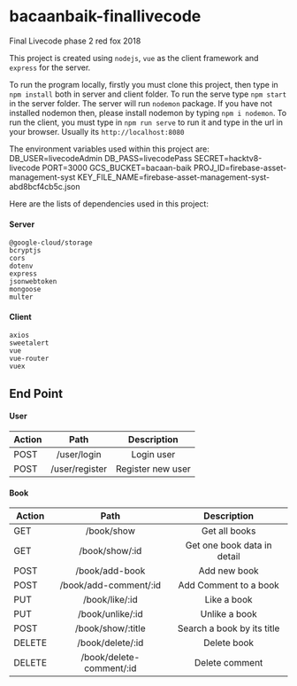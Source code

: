 # bacaanbaik-finallivecode

Final Livecode phase 2 red fox 2018

This project is created using `nodejs`, `vue` as the client framework and `express` for the server.

To run the program locally, firstly you must clone this project, then type in `npm install` both in server and client folder. To run the serve type `npm start` in the server folder. The server will run `nodemon` package. If you have not installed nodemon then, please install nodemon by typing `npm i nodemon`. To run the client, you must type in `npm run serve` to run it and type in the url in your browser. Usually its `http://localhost:8080`

The environment variables used within this project are:
    DB_USER=livecodeAdmin
    DB_PASS=livecodePass
    SECRET=hacktv8-livecode
    PORT=3000
    GCS_BUCKET=bacaan-baik
    PROJ_ID=firebase-asset-management-syst
    KEY_FILE_NAME=firebase-asset-management-syst-abd8bcf4cb5c.json

Here are the lists of dependencies used in this project:
#### Server

    @google-cloud/storage
    bcryptjs
    cors
    dotenv
    express
    jsonwebtoken
    mongoose
    multer
    
#### Client

    axios
    sweetalert
    vue
    vue-router
    vuex

## End Point

#### User
| Action | Path | Description |
|---------|:-----:|:----------:|
|POST|/user/login|Login user|
|POST|/user/register|Register new user|

#### Book
| Action | Path | Description |
|---------|:-----:|:----------:|
|GET|/book/show|Get all books|
|GET|/book/show/:id|Get one book data in detail|
|POST|/book/add-book|Add new book|
|POST|/book/add-comment/:id|Add Comment to a book|
|PUT|/book/like/:id|Like a book|
|PUT|/book/unlike/:id|Unlike a book|
|POST|/book/show/:title|Search a book by its title|
|DELETE|/book/delete/:id|Delete book|
|DELETE|/book/delete-comment/:id|Delete comment|